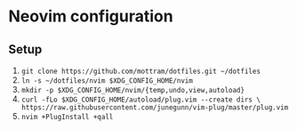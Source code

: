 # Neovim configuration

## Setup

1. `git clone https://github.com/mottram/dotfiles.git ~/dotfiles`
2. `ln -s ~/dotfiles/nvim $XDG_CONFIG_HOME/nvim`
3. `mkdir -p $XDG_CONFIG_HOME/nvim/{temp,undo,view,autoload}`
4. `curl -fLo $XDG_CONFIG_HOME/autoload/plug.vim --create dirs \
        https://raw.githubusercontent.com/junegunn/vim-plug/master/plug.vim`
5. `nvim +PlugInstall +qall`
